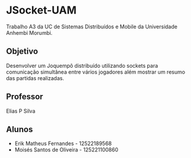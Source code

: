 <h1>JSocket-UAM</h1>
Trabalho A3 da UC de Sistemas Distribuídos e Mobile da Universidade Anhembi Morumbi.
<h2>Objetivo</h2>
Desenvolver um Joquempô distribuído utilizando sockets para comunicação simultânea entre vários jogadores além mostrar um resumo das partidas realizadas.
<h2>Professor</h2>
Elias P Silva
<h2>Alunos</h2>
<ul>
  <li>Erik Matheus Fernandes - 12522189568</li>
  <li>Moisés Santos de Oliveira - 125221100860</li>
</ul>